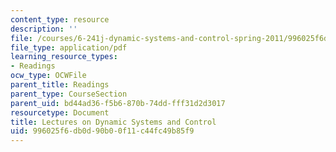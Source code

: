 ```yaml
---
content_type: resource
description: ''
file: /courses/6-241j-dynamic-systems-and-control-spring-2011/996025f6db0d90b00f11c44fc49b85f9_MIT6_241JS11_textbook.pdf
file_type: application/pdf
learning_resource_types:
- Readings
ocw_type: OCWFile
parent_title: Readings
parent_type: CourseSection
parent_uid: bd44ad36-f5b6-870b-74dd-fff31d2d3017
resourcetype: Document
title: Lectures on Dynamic Systems and Control
uid: 996025f6-db0d-90b0-0f11-c44fc49b85f9
---
```

